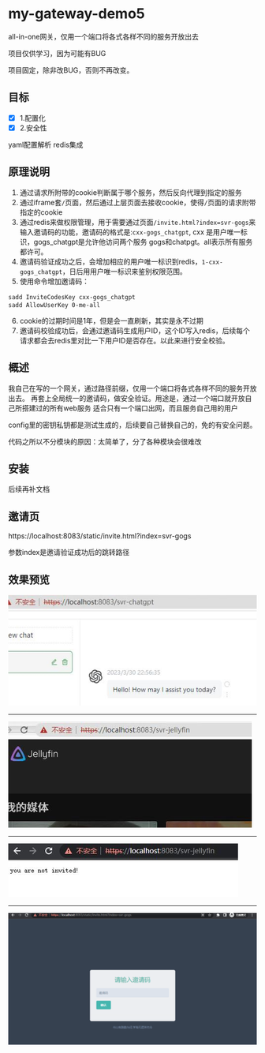 # my-gateway-demo5

all-in-one网关，仅用一个端口将各式各样不同的服务开放出去

项目仅供学习，因为可能有BUG

项目固定，除非改BUG，否则不再改变。

## 目标

- [x] 1.配置化
- [x] 2.安全性

yaml配置解析
redis集成

## 原理说明

1. 通过请求所附带的cookie判断属于哪个服务，然后反向代理到指定的服务
2. 通过iframe套`/`页面，然后通过上层页面去接收cookie，使得`/`页面的请求附带指定的cookie
3. 通过redis来做权限管理，用于需要通过页面`/invite.html?index=svr-gogs`来输入邀请码的功能，邀请码的格式是:`cxx-gogs_chatgpt`, cxx 是用户唯一标识，gogs_chatgpt是允许他访问两个服务
gogs和chatpgt。all表示所有服务都许可。
1. 邀请码验证成功之后，会增加相应的用户唯一标识到redis，`1-cxx-gogs_chatgpt`，日后用用户唯一标识来鉴别权限范围。
2. 使用命令增加邀请码：

```
sadd InviteCodesKey cxx-gogs_chatgpt
sadd AllowUserKey 0-me-all
```

6. cookie的过期时间是1年，但是会一直刷新，其实是永不过期
7. 邀请码校验成功后，会通过邀请码生成用户ID，这个ID写入redis，后续每个请求都会去redis里对比一下用户ID是否存在。以此来进行安全校验。

## 概述

我自己在写的一个网关，通过路径前缀，仅用一个端口将各式各样不同的服务开放出去。
再套上全局统一的邀请码，做安全验证。用途是，通过一个端口就开放自己所搭建过的所有web服务
适合只有一个端口出网，而且服务自己用的用户

config里的密钥私钥都是测试生成的，后续要自己替换自己的，免的有安全问题。

代码之所以不分模块的原因：太简单了，分了各种模块会很难改

## 安装

后续再补文档

## 邀请页

https://localhost:8083/static/invite.html?index=svr-gogs

参数index是邀请验证成功后的跳转路径

## 效果预览

![](doc/a.jpg)

---

![](doc/b.jpg)

---

![](doc/c.jpg)

---

![](doc/d.png)

